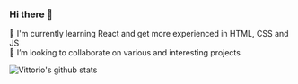 ### Hi there 👋

<!--
**rinaldovittorio/rinaldovittorio** is a ✨ _special_ ✨ repository because its `README.md` (this file) appears on your GitHub profile.

Here are some ideas to get you started:

- 🔭 I’m currently working on ...
- 🌱 I’m currently learning ...
- 👯 I’m looking to collaborate on ...
- 🤔 I’m looking for help with ...
- 💬 Ask me about ...
- 📫 How to reach me: ...
- 😄 Pronouns: ...
- ⚡ Fun fact: ...
-->

🌱  I'm currently learning React and get more experienced in HTML, CSS and JS </br>
👯  I’m looking to collaborate on various and interesting projects


![Vittorio's github stats](https://github-readme-stats.vercel.app/api?username=rinaldovittorio&show_icons=true&theme=radical)

